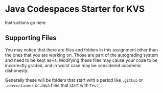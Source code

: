 # Java Codespaces Starter for KVS

Instructions go here


## Supporting Files

You may notice that there are files and folders in this assignment other than the ones that you are working on. Those are part of the autograding system and need to be kept as-is. Modifying these files may cause your code to be incorrectly graded, and in worst case may be considered academic dishonesty. 

Generally these will be folders that start with a period like `.github` or `.devcontainer` or Java files that start with `Test_`. 
